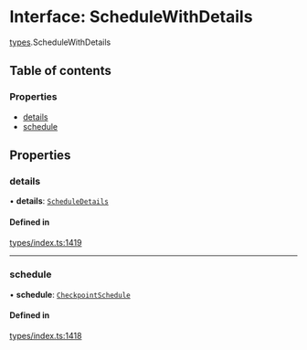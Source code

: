 # Interface: ScheduleWithDetails

[types](../wiki/types).ScheduleWithDetails

## Table of contents

### Properties

- [details](../wiki/types.ScheduleWithDetails#details)
- [schedule](../wiki/types.ScheduleWithDetails#schedule)

## Properties

### details

• **details**: [`ScheduleDetails`](../wiki/api.entities.CheckpointSchedule.types.ScheduleDetails)

#### Defined in

[types/index.ts:1419](https://github.com/PolymeshAssociation/polymesh-sdk/blob/3d14e829/src/types/index.ts#L1419)

___

### schedule

• **schedule**: [`CheckpointSchedule`](../wiki/api.entities.CheckpointSchedule.CheckpointSchedule)

#### Defined in

[types/index.ts:1418](https://github.com/PolymeshAssociation/polymesh-sdk/blob/3d14e829/src/types/index.ts#L1418)
